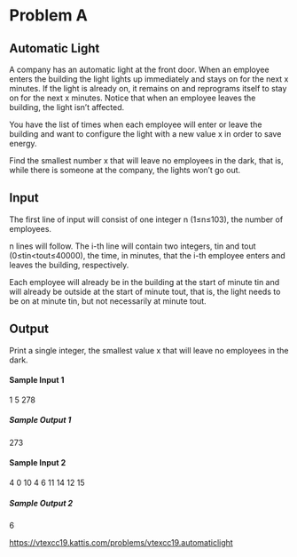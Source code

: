 # Problem A
## Automatic Light
A company has an automatic light at the front door. When an employee enters the building the light lights up immediately and stays on for the next x minutes. If the light is already on, it remains on and reprograms itself to stay on for the next x minutes. Notice that when an employee leaves the building, the light isn’t affected.

You have the list of times when each employee will enter or leave the building and want to configure the light with a new value x in order to save energy.

Find the smallest number x that will leave no employees in the dark, that is, while there is someone at the company, the lights won’t go out.

## Input
The first line of input will consist of one integer n (1≤n≤103), the number of employees.

n lines will follow. The i-th line will contain two integers, tin and tout (0≤tin<tout≤40000), the time, in minutes, that the i-th employee enters and leaves the building, respectively.

Each employee will already be in the building at the start of minute tin and will already be outside at the start of minute tout, that is, the light needs to be on at minute tin, but not necessarily at minute tout.

## Output
Print a single integer, the smallest value x that will leave no employees in the dark.

#### Sample Input 1
1
5   278

##### Sample Output 1
273

#### Sample Input 2
4
0   10
4   6
11  14
12  15

##### Sample Output 2
6

https://vtexcc19.kattis.com/problems/vtexcc19.automaticlight